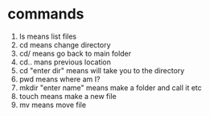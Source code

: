 
# commands
1. ls means list files 
1. cd means change directory
1. cd/ means go back to main folder 
1. cd.. mans previous location
1. cd "enter dir" means will take you to the directory
1. pwd means where am I?
1. mkdir "enter name" means make a folder and call it etc
1. touch means make a new file 
1. mv means move file 
